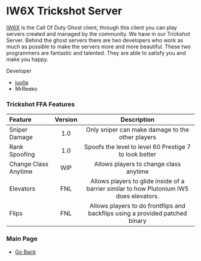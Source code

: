 # IW6X Trickshot Server
[IW6X](https://github.com/XLabsProject/iw6x-client) is the Call Of Duty Ghost client, through this client you can play servers created and managed by the community. We have in our Trickshot Server. Behind the ghost servers there are two developers who work as much as possible to make the servers more and more beautiful. These two programmers are fantastic and talented. They are able to satisfy you and make you happy.

Developer
- [juulia](https://twitter.com/juuI_ia)
- MrReeko

### Trickshot FFA Features
| Feature | Version | Description |
| :------------ |:---------------:|:---------------:|
|Sniper Damage| 1.0 | Only sniper can make damage to the other players|
|Rank Spoofing| 1.0 | Spoofs the level to level 60 Prestige 7 to look better|
|Change Class Anytime| WIP | Allows players to change class anytime |
|Elevators| FNL | Allows players to glide inside of a barrier similar to how Plutonium IW5 does elevators.|
|Flips| FNL | Allows players to do frontflips and backflips using a provided patched binary|
### Main Page
- [Go Back](https://github.com/DoktorSAS/Sorex/blob/main/README.md)
